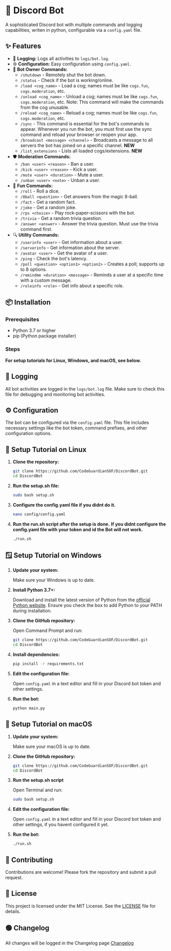 # 🤖 Discord Bot

A sophisticated Discord bot with multiple commands and logging capabilities, writen in python, configurable via a `config.yaml` file.

## ✨ Features

- 📝 **Logging:** Logs all activities to `logs/bot.log`.
- ⚙️ **Configuration:** Easy configuration using `config.yaml`.
- 🧰 **Bot Owner Commands:**
  - `/shutdown` - Remotely shut the bot down.
  - `/status` - Check if the bot is working/online.
  - `/load <cog_name>` - Load a cog; names must be like `cogs.fun`, `cogs.moderation`, etc.
  - `/unload <cog_name>` - Unload a cog; names must be like `cogs.fun`, `cogs.moderation`, etc. Note: This command will make the commands from the cog unusable.
  - `/reload <cog_name>` - Reload a cog; names must be like `cogs.fun`, `cogs.moderation`, etc.
  - `/sync` - This command is essential for the bot's commands to appear. Whenever you run the bot, you must first use the sync command and reload your browser or reopen your app.
  - `/broadcast <message> <channel>` - Broadcasts a message to all servers the bot has joined on a specific channel. **NEW**
  - `/list_extensions` - Lists all loaded cogs/extensions. **NEW**
- 🛡️ **Moderation Commands:**
  - `/ban <user> <reason>` - Ban a user.
  - `/kick <user> <reason>` - Kick a user.
  - `/mute <user> <duration>` - Mute a user.
  - `/unban <user> <note>` - Unban a user.
- 🎲 **Fun Commands:**
  - `/roll` - Roll a dice.
  - `/8ball <question>` - Get answers from the magic 8-ball.
  - `/fact` - Get a random fact.
  - `/joke` - Get a random joke.
  - `/rps <choice>` - Play rock-paper-scissors with the bot.
  - `/trivia` - Get a random trivia question.
  - `/answer <answer>` - Answer the trivia question. Must use the trivia command first.
- 🔍 **Utility Commands:**
  - `/userinfo <user>` - Get information about a user.
  - `/serverinfo` - Get information about the server.
  - `/avatar <user>` - Get the avatar of a user.
  - `/ping` - Check the bot's latency.
  - `/poll <question> <option1> <option2>` - Creates a poll; supports up to 8 options.
  - `/remindme <duration> <message>` - Reminds a user at a specific time with a custom message.
  - `/roleinfo <role>` - Get info about a specific role.

## 📦 Installation

### Prerequisites

- Python 3.7 or higher
- pip (Python package installer)

### Steps

**For setup tutorials for Linux, Windows, and macOS, see below.**

## 📄 Logging

All bot activities are logged in the `logs/bot.log` file. Make sure to check this file for debugging and monitoring bot activities.

## ⚙️ Configuration

The bot can be configured via the `config.yaml` file. This file includes necessary settings like the bot token, command prefixes, and other configuration options.

## 🐧 Setup Tutorial on Linux

1. **Clone the repository:**

   ```bash
   git clone https://github.com/CodeGuardianSOF/DiscordBot.git
   cd DiscordBot
   ```

2. **Run the setup.sh file:**

   ```bash
   sudo bash setup.sh
   ```

3. **Configure the config.yaml file if you didnt do it.**
   
   ```bash
   nano config/config.yaml
   ```

4. **Run the run.sh script after the setup is done.** **If you didnt configure the config.yaml file with your token and id the Bot will not work.**

   ```bash
   ./run.sh
   ```
   
## 🪟 Setup Tutorial on Windows

1. **Update your system:**

   Make sure your Windows is up to date.

2. **Install Python 3.7+:**

   Download and install the latest version of Python from the [official Python website](https://www.python.org/downloads/). Ensure you check the box to add Python to your PATH during installation.

3. **Clone the GitHub repository:**

   Open Command Prompt and run:

   ```bash
   git clone https://github.com/CodeGuardianSOF/DiscordBot.git
   cd DiscordBot
   ```

4. **Install dependencies:**

   ```bash
   pip install -r requirements.txt
   ```

5. **Edit the configuration file:**

   Open `config.yaml` in a text editor and fill in your Discord bot token and other settings.

6. **Run the bot:**

   ```bash
   python main.py
   ```

## 🍏 Setup Tutorial on macOS

1. **Update your system:**

   Make sure your macOS is up to date.

2. **Clone the GitHub repository:**

   ```bash
   git clone https://github.com/CodeGuardianSOF/DiscordBot.git
   cd DiscordBot
   ```

3. **Run the setup.sh script**

   Open Terminal and run:

   ```bash
   sudo bash setup.sh
   ```

4. **Edit the configuration file:**

   Open `config.yaml` in a text editor and fill in your Discord bot token and other settings, if you havent configured it yet.

5. **Run the bot:**

   ```bash
   ./run.sh
   ```

## 🤝 Contributing

Contributions are welcome! Please fork the repository and submit a pull request.

## 📜 License

This project is licensed under the MIT License. See the [LICENSE](LICENSE) file for details.

## 🟢 Changelog

All changes will be logged in the Changelog page [Changelog](CHANGELOG.md)
